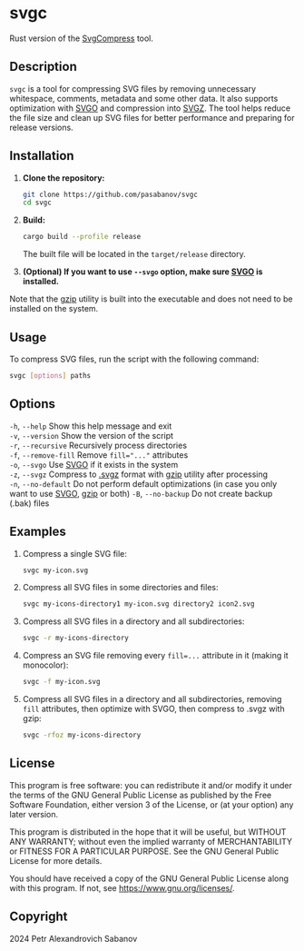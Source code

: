 # svgc

Rust version of the [SvgCompress](https://github.com/pasabanov/SvgCompress/) tool.

## Description

`svgc` is a tool for compressing SVG files by removing unnecessary whitespace, comments, metadata and some other data. It also supports optimization with [SVGO](https://github.com/svg/svgo) and compression into [SVGZ](https://ru.wikipedia.org/wiki/SVG#SVGZ). The tool helps reduce the file size and clean up SVG files for better performance and preparing for release versions.

## Installation

1. **Clone the repository:**

	```sh
	git clone https://github.com/pasabanov/svgc
	cd svgc
	```

2. **Build:**

	```sh
    cargo build --profile release
	```

   The built file will be located in the `target/release` directory.

3. **(Optional) If you want to use `--svgo` option, make sure [SVGO](https://github.com/svg/svgo) is installed.**

Note that the [gzip](https://www.gnu.org/software/gzip/) utility is built into the executable and does not need to be installed on the system.

## Usage

To compress SVG files, run the script with the following command:

```sh
svgc [options] paths
```

## Options

`-h`, `--help` Show this help message and exit  
`-v`, `--version` Show the version of the script  
`-r`, `--recursive` Recursively process directories  
`-f`, `--remove-fill` Remove `fill="..."` attributes  
`-o`, `--svgo` Use [SVGO](https://github.com/svg/svgo) if it exists in the system  
`-z`, `--svgz` Compress to [.svgz](https://ru.wikipedia.org/wiki/SVG#SVGZ) format with [gzip](https://www.gnu.org/software/gzip/) utility after processing  
`-n`, `--no-default` Do not perform default optimizations (in case you only want to use [SVGO](https://github.com/svg/svgo), [gzip](https://www.gnu.org/software/gzip/) or both)
`-B`, `--no-backup` Do not create backup (.bak) files

## Examples
1. Compress a single SVG file:
	```sh
	svgc my-icon.svg
	```
2. Compress all SVG files in some directories and files:
	```sh
	svgc my-icons-directory1 my-icon.svg directory2 icon2.svg
	```
3. Compress all SVG files in a directory and all subdirectories:
	```sh
	svgc -r my-icons-directory
   ```
4. Compress an SVG file removing every `fill=...` attribute in it (making it monocolor):
	```sh
	svgc -f my-icon.svg
	```
5. Compress all SVG files in a directory and all subdirectories, removing `fill` attributes, then optimize with SVGO, then compress to .svgz with gzip:
	```sh
	svgc -rfoz my-icons-directory
	```

## License

This program is free software: you can redistribute it and/or modify
it under the terms of the GNU General Public License as published by
the Free Software Foundation, either version 3 of the License, or
(at your option) any later version.

This program is distributed in the hope that it will be useful,
but WITHOUT ANY WARRANTY; without even the implied warranty of
MERCHANTABILITY or FITNESS FOR A PARTICULAR PURPOSE.  See the
GNU General Public License for more details.

You should have received a copy of the GNU General Public License
along with this program.  If not, see <https://www.gnu.org/licenses/>.

## Copyright
2024 Petr Alexandrovich Sabanov